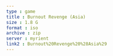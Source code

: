 ```yaml
---
type : game
title : Burnout Revenge (Asia)
size : 1.8 G
format : iso
archive : zip
server : myrient
link2 : Burnout%20Revenge%20%28Asia%29
---
```

